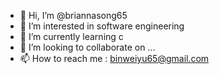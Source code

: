 - 👋 Hi, I’m @briannasong65
- 👀 I’m interested in software engineering
- 🌱 I’m currently learning c
- 💞️ I’m looking to collaborate on ...
- 📫 How to reach me : binweiyu65@gmail.com

<!---
briannasong65/briannasong65 is a ✨ special ✨ repository because its `README.md` (this file) appears on your GitHub profile.
You can click the Preview link to take a look at your changes.
--->
